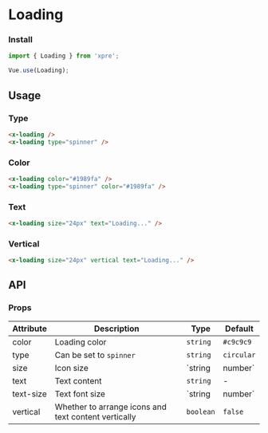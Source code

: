 # Loading

### Install

``` javascript
import { Loading } from 'xpre';

Vue.use(Loading);
```

## Usage

### Type

```html
<x-loading />
<x-loading type="spinner" />
```

### Color

```html
<x-loading color="#1989fa" />
<x-loading type="spinner" color="#1989fa" />
```

### Text

```html
<x-loading size="24px" text="Loading..." />
```

### Vertical

```html
<x-loading size="24px" vertical text="Loading..." />
```

## API

### Props

| Attribute | Description | Type | Default |
|------|------|------|------|
| color | Loading color | `string` | `#c9c9c9` |  |
| type | Can be set to `spinner` | `string` | `circular` |
| size | Icon size | `string | number` | `30px` |
| text | Text content | `string` | - |
| text-size | Text font size | `string | number` | `14px` |
| vertical | Whether to arrange icons and text content vertically | `boolean` | `false` |

